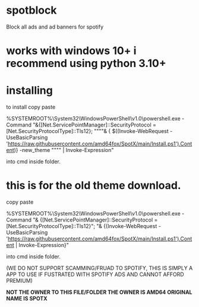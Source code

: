 # spotblock
Block all ads and ad banners for spotify


# works with windows 10+ i recommend using python 3.10+


# installing

to install copy paste 

%SYSTEMROOT%\System32\WindowsPowerShell\v1.0\powershell.exe -Command "&{[Net.ServicePointManager]::SecurityProtocol = [Net.SecurityProtocolType]::Tls12}; """"& { $((Invoke-WebRequest -UseBasicParsing 'https://raw.githubusercontent.com/amd64fox/SpotX/main/Install.ps1').Content)} -new_theme """" | Invoke-Expression"
 
 into cmd inside folder.
 
# this is for the old theme download.

copy paste 

%SYSTEMROOT%\System32\WindowsPowerShell\v1.0\powershell.exe -Command "& {[Net.ServicePointManager]::SecurityProtocol = [Net.SecurityProtocolType]::Tls12}"; "& {(Invoke-WebRequest -UseBasicParsing 'https://raw.githubusercontent.com/amd64fox/SpotX/main/Install.ps1').Content | Invoke-Expression}"
 
 
 into cmd inside folder.




(WE DO NOT SUPPORT SCAMMING/FRUAD TO SPOTIFY, THIS IS SIMPLY A APP TO USE IF FUSTRATED WITH SPOTIFY ADS AND CANNOT AFFORD PREMIUM)




**NOT THE OWNER TO THIS FILE/FOLDER THE OWNER IS AMD64 ORIGINAL NAME IS SPOTX**
